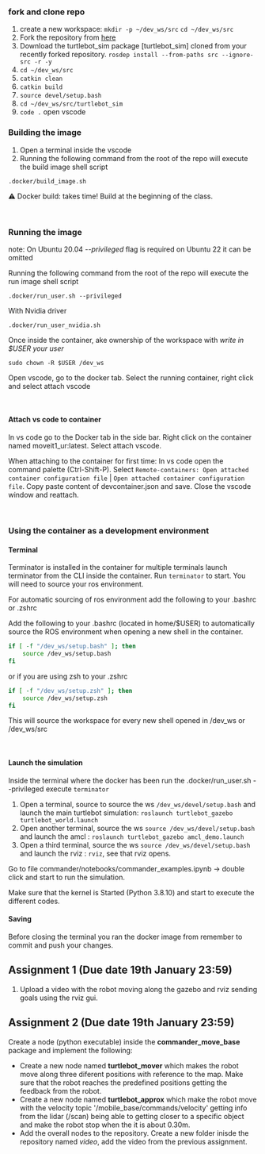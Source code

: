 ### fork and clone repo

1. create a new workspace:
`mkdir -p ~/dev_ws/src`
`cd ~/dev_ws/src`
2. Fork the repository from [here](git@github.com:roboticswithjulia/turtlebot_sim.git) 
3. Download the turtlebot_sim package [turtlebot_sim] cloned from your recently forked repository.
`rosdep install --from-paths src --ignore-src -r -y`
4. `cd ~/dev_ws/src`
5. `catkin clean`
6. `catkin build`
7. `source devel/setup.bash`
8. `cd ~/dev_ws/src/turtlebot_sim`
9. `code .` open vscode


### Building the image

1. Open a terminal inside the vscode
2. Running the following command from the root of the repo will execute the build image shell script

```shell
.docker/build_image.sh
```

:warning: Docker build: takes time! Build at the beginning of the class.

&nbsp;

### Running the image

note: On Ubuntu 20.04 *--privileged* flag is required on Ubuntu 22 it can be omitted

Running the following command from the root of the repo will execute the run image shell script

```shell
.docker/run_user.sh --privileged
```

With Nvidia driver

```shell
.docker/run_user_nvidia.sh
```

Once inside the container, ake ownership of the workspace with *write in $USER your user*

```shell
sudo chown -R $USER /dev_ws
```

Open vscode, go to the docker tab.
Select the running container, right click and select attach vscode

&nbsp;

#### Attach vs code to container

In vs code go to the Docker tab in the side bar. Right click on the container named moveit1_ur:latest. Select attach vscode.

When attaching to the container for first time:
In vs code open the command palette (Ctrl-Shift-P). Select `Remote-containers: Open attached container configuration file` | `Open attached container configuration file`. Copy paste content of devcontainer.json and save. Close the vscode window and reattach.


&nbsp;

### Using the container as a development environment

#### Terminal

Terminator is installed in the container for multiple terminals launch terminator from the CLI inside the container. Run `terminator` to start. You will need to source your ros environment.

For automatic sourcing of ros environment add the following to your .bashrc or .zshrc

Add the following to your .bashrc (located in home/$USER) to automatically source the ROS environment when opening a new shell in the container.

```bash
if [ -f "/dev_ws/setup.bash" ]; then
    source /dev_ws/setup.bash
fi
```

or if you are using zsh to your .zshrc

```zsh
if [ -f "/dev_ws/setup.zsh" ]; then
    source /dev_ws/setup.zsh
fi
```

This will source the workspace for every new shell opened in  /dev_ws or /dev_ws/src

&nbsp;

#### Launch the simulation


 Inside the terminal where the docker has been run the .docker/run_user.sh --privileged execute `terminator`

 1. Open a terminal, source to source the ws `/dev_ws/devel/setup.bash` and launch the main turtlebot simulation:
 `roslaunch turtlebot_gazebo turtlebot_world.launch`
 2. Open another terminal, source the ws `source /dev_ws/devel/setup.bash` and launch the amcl :
 `roslaunch turtlebot_gazebo amcl_demo.launch`
3. Open a third terminal, source the ws `source /dev_ws/devel/setup.bash` and launch the rviz :
  `rviz`, see that rviz opens.
 

 Go to file commander/notebooks/commander_examples.ipynb &rarr; double click and start to run the simulation.

 Make sure that the kernel is Started (Python 3.8.10) and start to execute the different codes.


#### Saving

Before closing the terminal you ran the docker image from remember to commit and push your changes.

## Assignment 1 (Due date 19th January 23:59)

1. Upload a video with the robot moving along the gazebo and rviz sending goals using the rviz gui.

## Assignment 2 (Due date 19th January 23:59)

Create a node (python executable) inside the **commander_move_base** package and implement the following:
 - Create a new node named **turtlebot_mover** which makes the robot move along three diferent positions with reference to the map. Make sure that the robot reaches the predefined positions getting the feedback from the robot.
 - Create a new node named **turtlebot_approx** which make the robot move with the velocity topic  '/mobile_base/commands/velocity' getting info from the lidar (/scan) being able to getting closer to a specific object and make the robot stop when the it is about 0.30m.
 - Add the overall nodes to the repository.
Create a new folder inisde the repository named *video*, add the video from the previous assignment.


